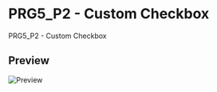 # PRG5_P2 - Custom Checkbox
PRG5_P2 - Custom Checkbox

## Preview
![Preview](https://i.imgur.com/cCJfmK0.jpg)
